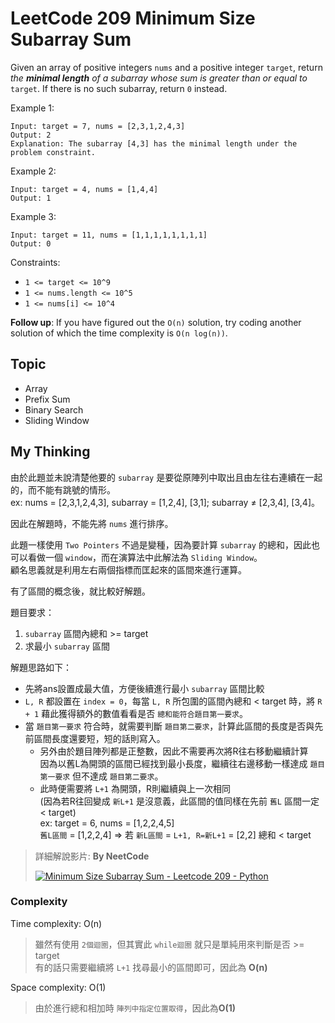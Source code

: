 # LeetCode 209 Minimum Size Subarray Sum
Given an array of positive integers `nums` and a positive integer `target`, return *the **minimal length** of a subarray whose sum is greater than or equal to* `target`. If there is no such subarray, return `0` instead.

Example 1:
```
Input: target = 7, nums = [2,3,1,2,4,3]
Output: 2
Explanation: The subarray [4,3] has the minimal length under the problem constraint.
```

Example 2:
```
Input: target = 4, nums = [1,4,4]
Output: 1
```

Example 3:
```
Input: target = 11, nums = [1,1,1,1,1,1,1,1]
Output: 0
```

Constraints:

- `1 <= target <= 10^9`
- `1 <= nums.length <= 10^5`
- `1 <= nums[i] <= 10^4`

**Follow up**: If you have figured out the `O(n)` solution, try coding another solution of which the time complexity is `O(n log(n))`.

## Topic
- Array
- Prefix Sum
- Binary Search
- Sliding Window

## My Thinking
由於此題並未說清楚他要的 `subarray` 是要從原陣列中取出且由左往右連續在一起的，而不能有跳號的情形。<br>ex: nums = [2,3,1,2,4,3], subarray = [1,2,4], [3,1]; subarray ≠ [2,3,4], [3,4]。

因此在解題時，不能先將 `nums` 進行排序。

此題一樣使用 `Two Pointers` 不過是變種，因為要計算 `subarray` 的總和，因此也可以看做一個 `window`，而在演算法中此解法為 `Sliding Window`。<br>顧名思義就是利用左右兩個指標而匡起來的區間來進行運算。

有了區間的概念後，就比較好解題。

題目要求：
1. `subarray` 區間內總和 >= target
2. 求最小 `subarray` 區間

解題思路如下：
- 先將ans設置成最大值，方便後續進行最小 `subarray` 區間比較
- `L, R` 都設置在 `index = 0`，每當 `L, R` 所包圍的區間內總和 < target 時，將 `R + 1` 藉此獲得額外的數值看看是否 `總和能符合題目第一要求`。
- 當 `題目第一要求` 符合時，就需要判斷 `題目第二要求`，計算此區間的長度是否與先前區間長度還要短，短的話則寫入。
  - 另外由於題目陣列都是正整數，因此不需要再次將R往右移動繼續計算<br>因為以舊L為開頭的區間已經找到最小長度，繼續往右邊移動一樣達成 `題目第一要求` 但不達成 `題目第二要求`。
  - 此時便需要將 `L+1` 為開頭，R則繼續與上一次相同<br>(因為若R往回變成 `新L+1` 是沒意義，此區間的值同樣在先前 `舊L` 區間一定 < target)<br>ex: target = 6, nums = [1,2,2,4,5]<br>`舊L區間` = [1,2,2,4] => 若 `新L區間` = `L+1, R=新L+1` = [2,2] 總和 < target

> 詳細解說影片: **By NeetCode**
> 
> [![Minimum Size Subarray Sum - Leetcode 209 - Python](https://img.youtube.com/vi/aYqYMIqZx5s/hqdefault.jpg)](https://www.youtube.com/watch?v=aYqYMIqZx5s)


### Complexity
Time complexity: O(n)
> 雖然有使用 `2個迴圈`，但其實此 `while迴圈` 就只是單純用來判斷是否 >= target<br>有的話只需要繼續將 `L+1` 找尋最小的區間即可，因此為 **O(n)**

Space complexity: O(1)
> 由於進行總和相加時 `陣列中指定位置取得`，因此為**O(1)**